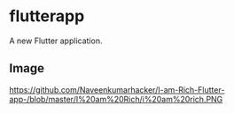 # flutterapp

A new Flutter application.

## Image
https://github.com/Naveenkumarhacker/I-am-Rich-Flutter-app-/blob/master/I%20am%20Rich/i%20am%20rich.PNG

